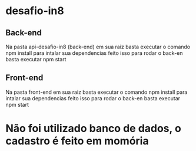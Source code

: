 # desafio-in8
## Back-end
Na pasta api-desafio-in8 (back-end)
em sua raiz basta executar o comando npm install para intalar sua dependencias feito isso para rodar o back-en basta executar npm start

## Front-end
Na pasta front-end
em sua raiz basta executar o comando npm install para intalar sua dependencias feito isso para rodar o back-en basta executar npm start

# Não foi utilizado banco de dados, o cadastro é feito em momória
